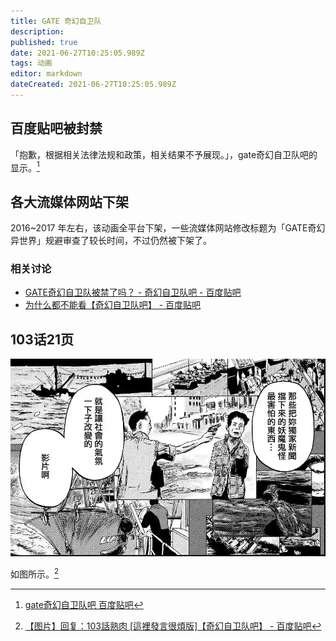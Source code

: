 ```yaml
---
title: GATE 奇幻自卫队
description: 
published: true
date: 2021-06-27T10:25:05.989Z
tags: 动画
editor: markdown
dateCreated: 2021-06-27T10:25:05.989Z
---
```


## 百度贴吧被封禁

「抱歉，根据相关法律法规和政策，相关结果不予展现。」，gate奇幻自卫队吧的显示。[^tb_gate]

[^tb_gate]: [gate奇幻自卫队吧 百度贴吧](https://web.archive.org/web/20210627033635/https://tieba.baidu.com/f?kw=gate奇幻自卫队)

## 各大流媒体网站下架

2016~2017 年左右，该动画全平台下架，一些流媒体网站修改标题为「GATE奇幻异世界」规避审查了较长时间，不过仍然被下架了。

### 相关讨论

+ [GATE奇幻自卫队被禁了吗？ - 奇幻自卫队吧 - 百度贴吧](https://archive.is/IcQLO "https://tieba.baidu.com/p/5156113392")
+ [为什么都不能看【奇幻自卫队吧】 - 百度贴吧](https://web.archive.org/web/20210627095411/https://tieba.baidu.com/p/5138111759)

## 103话21页

![103_21P](/src/book/Gate_Where_the_JSDF_Fought_103_21P.webp)

如图所示。[^103_21P]

[^103_21P]: [【图片】回复：103話熟肉 [這裡發言很煩版]【奇幻自卫队吧】 - 百度贴吧](https://web.archive.org/web/20210627093817/https://tieba.baidu.com/p/7411011366?pn=2)
